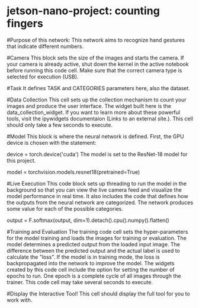 # jetson-nano-project: counting fingers

#Purpose of this network: This network aims to recognize hand gestures that indicate different numbers.

#Camera
This block sets the size of the images and starts the camera. If your camera is already active, shut down the kernel in the active notebook before running this code cell. Make sure that the correct camera type is selected for execution (USB). 

#Task
It defines TASK and CATEGORIES parameters here, also the dataset. 

#Data Collection
This cell sets up the collection mechanism to count your images and produce the user interface. The widget built here is the data_collection_widget. If you want to learn more about these powerful tools, visit the ipywidgets documentaion (Links to an external site.). This cell should only take a few seconds to execute.

#Model
This block is where the neural network is defined. First, the GPU device is chosen with the statement:

device = torch.device('cuda')
The model is set to the ResNet-18 model for this project. 

model = torchvision.models.resnet18(pretrained=True)

#Live Execution
This code block sets up threading to run the model in the background so that you can view the live camera feed and visualize the model performance in real time. It also includes the code that defines how the outputs from the neural network are categorized. The network produces some value for each of the possible categories. 

output = F.softmax(output, dim=1).detach().cpu().numpy().flatten()


#Training and Evaluation
The training code cell sets the hyper-parameters for the model training and loads the images for training or evaluation. The model determines a predicted output from the loaded input image. The difference between the predicted output and the actual label is used to calculate the "loss". If the model is in training mode, the loss is backpropagated into the network to improve the model. The widgets created by this code cell include the option for setting the number of epochs to run. One epoch is a complete cycle of all images through the trainer. This code cell may take several seconds to execute.


#Display the Interactive Tool!
This cell should display the full tool for you to work with. 
